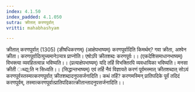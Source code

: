 ```yaml
---
index: 4.1.50
index_padded: 4.1.050
sutra: क्रीतात्‌ करणपूर्वात्‌
vritti: mahabhashyam

---
```

 क्रीतात् करणपूर्वात् (1305) (ङीषधिकरणम्) (आक्षेपभाष्यम्) करणपूर्वादिति किमर्थम्? गवा क्रीता, अश्वेन क्रीता। करणपूर्वादित्युच्यमानेऽप्यत्र प्राप्नोति। एषोऽपि क्रीतशब्दः करणपूर्वः।। (एकदेशिसमाधानभाष्यम्) विभक्त्या व्यवहितत्वान्न भविष्यति।। (प्रत्याक्षेपभाष्यम्) यदि तर्हि विभक्तिरपि व्यवधायिका भविष्यति। मनसा क्रीती ःथ्द्य;ति न सिध्यति।। (सिद्धान्तभाष्यम्) एवं तर्हि नैवं विज्ञायते करणं पूर्वमस्मात् क्रीतशब्दात् सोऽयं करणपूर्वस्तस्मात्करणपूर्वात् क्रीतशब्दादनुपसर्जनादिति। कथं तर्हि? करणमस्मिन् प्रातिपदिके पूर्वं तदिदं करणपूर्वम्, तस्मात्करणपूर्वात्प्रातिपदिकात्क्रीतान्तादनुपसर्जनादिति।। 